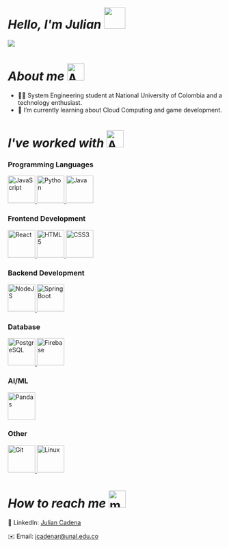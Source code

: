<!-- Introduction + Coffee -->
## <h1> ***Hello, I'm Julian*** <img src = "https://media4.giphy.com/media/v1.Y2lkPTc5MGI3NjExMjVvdTRkdGYzNzNxMnBrMnMxZTlxdGJpaDE3aXVqYnl6MmN6cGhpOCZlcD12MV9pbnRlcm5hbF9naWZfYnlfaWQmY3Q9cw/stnNv7owgqKwx7cyND/giphy.gif" width = "50"/></h1>
<div align="left">

<img  src="https://images-wixmp-ed30a86b8c4ca887773594c2.wixmp.com/f/4d2c9658-e25e-4dd6-9c56-932447f29482/ddio625-88c6c961-13c1-43ee-a08f-3c3ceeb7f053.gif?token=eyJ0eXAiOiJKV1QiLCJhbGciOiJIUzI1NiJ9.eyJzdWIiOiJ1cm46YXBwOjdlMGQxODg5ODIyNjQzNzNhNWYwZDQxNWVhMGQyNmUwIiwiaXNzIjoidXJuOmFwcDo3ZTBkMTg4OTgyMjY0MzczYTVmMGQ0MTVlYTBkMjZlMCIsIm9iaiI6W1t7InBhdGgiOiJcL2ZcLzRkMmM5NjU4LWUyNWUtNGRkNi05YzU2LTkzMjQ0N2YyOTQ4MlwvZGRpbzYyNS04OGM2Yzk2MS0xM2MxLTQzZWUtYTA4Zi0zYzNjZWViN2YwNTMuZ2lmIn1dXSwiYXVkIjpbInVybjpzZXJ2aWNlOmZpbGUuZG93bmxvYWQiXX0.1Shjpe-XOI7ativXu5UeoPDRzJkK_mAkgdJdHTEVSQM"/>


## <h1>***About me*** <img src="https://media1.giphy.com/media/v1.Y2lkPTc5MGI3NjExMXpjd2xicDVqcTdpYWY1YXJudTd5d2I3MzlpcG5hNXFoOWk3a3dueCZlcD12MV9pbnRlcm5hbF9naWZfYnlfaWQmY3Q9cw/gFK6scW91lwIA6vRXD/giphy.gif" width="40" alt="Animación de saludo"/></h1>
<div align="left">
  
* 👨‍🎓 System Engineering student at National University of Colombia and a technology enthusiast.
* 🌱 I’m currently learning about Cloud Computing and game development.

## <h1>***I've worked with*** <img src="https://media2.giphy.com/media/v1.Y2lkPTc5MGI3NjExZDg3aTQxa2gydmUwbjhlbWc0aHgzaTIzejVrZGZqbTBpNmxpeWJneCZlcD12MV9pbnRlcm5hbF9naWZfYnlfaWQmY3Q9cw/Jst1qBkFLzIEgLG3Mw/giphy.gif" width="40" alt="Animación de saludo"/></h1>
<div align="left">

### Programming Languages
<p align="left">
  <a href="https://developer.mozilla.org/en-US/docs/Web/JavaScript" target="_blank" rel="noreferrer">
    <img src="https://raw.githubusercontent.com/danielcranney/readme-generator/main/public/icons/skills/javascript-colored.svg" width="64" height="64" alt="JavaScript" />
  </a>
  <a href="https://www.python.org/" target="_blank" rel="noreferrer">
    <img src="https://raw.githubusercontent.com/danielcranney/readme-generator/main/public/icons/skills/python-colored.svg" width="64" height="64" alt="Python" />
  </a>
  <a href="https://www.oracle.com/java/" target="_blank" rel="noreferrer">
    <img src="https://raw.githubusercontent.com/danielcranney/readme-generator/main/public/icons/skills/java-colored.svg" width="64" height="64" alt="Java" />
  </a>
</p>

### Frontend Development
<p align="left">
  <a href="https://reactjs.org/" target="_blank" rel="noreferrer">
    <img src="https://raw.githubusercontent.com/danielcranney/readme-generator/main/public/icons/skills/react-colored.svg" width="64" height="64" alt="React" />
  </a>
  <a href="https://developer.mozilla.org/en-US/docs/Glossary/HTML5" target="_blank" rel="noreferrer">
    <img src="https://raw.githubusercontent.com/danielcranney/readme-generator/main/public/icons/skills/html5-colored.svg" width="64" height="64" alt="HTML5" />
  </a>
  <a href="https://www.w3.org/TR/CSS/#css" target="_blank" rel="noreferrer">
    <img src="https://raw.githubusercontent.com/danielcranney/readme-generator/main/public/icons/skills/css3-colored.svg" width="64" height="64" alt="CSS3" />
  </a>
</p>

### Backend Development
<p align="left">
  <a href="https://nodejs.org/en/" target="_blank" rel="noreferrer">
    <img src="https://raw.githubusercontent.com/danielcranney/readme-generator/main/public/icons/skills/nodejs-colored.svg" width="64" height="64" alt="NodeJS" />
  </a>
  <a href="https://spring.io/projects/spring-boot" target="_blank" rel="noreferrer">
    <img src="https://upload.wikimedia.org/wikipedia/commons/thumb/7/79/Spring_Boot.svg/512px-Spring_Boot.svg.png" width="64" height="64" alt="SpringBoot" />
  </a>
</p>

### Database
<p align="left">
  <a href="https://www.postgresql.org/" target="_blank" rel="noreferrer">
    <img src="https://raw.githubusercontent.com/danielcranney/readme-generator/main/public/icons/skills/postgresql-colored.svg" width="64" height="64" alt="PostgreSQL" />
  </a>
  <a href="https://firebase.google.com/" target="_blank" rel="noreferrer">
    <img src="https://raw.githubusercontent.com/danielcranney/readme-generator/main/public/icons/skills/firebase-colored.svg" width="64" height="64" alt="Firebase" />
  </a>
</p>

### AI/ML
<p align="left">
  <a href="https://pandas.pydata.org/" target="_blank" rel="noreferrer">
    <img src="https://icon.icepanel.io/Technology/png-shadow-512/Pandas.png" width="64" height="64" alt="Pandas" />
  </a>
</p>

### Other
<p align="left">
  <a href="https://git-scm.com/" target="_blank" rel="noreferrer">
    <img src="https://raw.githubusercontent.com/danielcranney/readme-generator/main/public/icons/skills/git-colored.svg" width="64" height="64" alt="Git" />
  </a>
  <a href="https://www.linux.org" target="_blank" rel="noreferrer">
    <img src="https://raw.githubusercontent.com/danielcranney/readme-generator/main/public/icons/skills/linux-colored.svg" width="64" height="64" alt="Linux" />
  </a>
</p>


## <h1>***How to reach me*** <img src="https://media0.giphy.com/media/v1.Y2lkPTc5MGI3NjExNmZxeHQzMjBxbjgyYm00aGdmYzIzZTVlcDgybjJ0Z2d1cjgyazE0YyZlcD12MV9pbnRlcm5hbF9naWZfYnlfaWQmY3Q9cw/vRfWXyo1FNDjvxqcgt/giphy.gif" width="40" alt="mail"/></h1>
<div align="left">

💼 LinkedIn: [Julian Cadena](https://www.linkedin.com/in/julian-cadena-45550a340/)
  
✉️ Email: [jcadenar@unal.edu.co](mailto:jcadenar@unal.edu.co)






